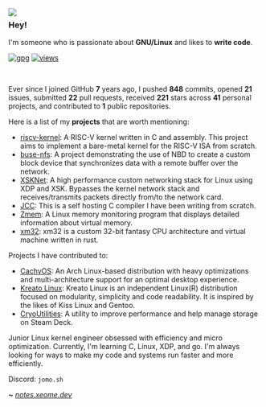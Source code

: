 <img align="left" src="https://raw.githubusercontent.com/xeome/xeome/master/i860_small.png">

### Hey!

I'm someone who is passionate about **GNU/Linux** and likes to **write code**.

[![gpg](https://img.shields.io/badge/pgp-3E4E41CBA53A8BEB-313131?style=flat&labelColor=545454&color=313131)](https://github.com/xeome.gpg) [![views](https://komarev.com/ghpvc/?username=xeome&style=flat&color=313131&label=views)](https://github.com/xeome)

<br>

Ever since I joined GitHub **7** years ago, I pushed **848** commits, opened **21** issues, submitted **22** pull requests, received **221** stars across **41** personal projects, and contributed to **1** public repositories.

Here is a list of my **projects** that are worth mentioning:

- [riscv-kernel](https://github.com/xeome/riscv-kernel): A RISC-V kernel written in C and assembly. This project aims to implement a bare-metal kernel for the RISC-V ISA from scratch.
- [buse-nfs](https://github.com/xeome/buse-nfs): A project demonstrating the use of NBD to create a custom block device that synchronizes data with a remote buffer over the network.
- [XSKNet](https://github.com/xeome/XSKNet): A high performance custom networking stack for Linux using XDP and XSK. Bypasses the kernel network stack and receives/transmits packets directly from/to the network card.
- [JCC](https://github.com/xeome/jcc): This is a self hosting C compiler I have been writing from scratch.
- [Zmem](https://github.com/xeome/zmem): A Linux memory monitoring program that displays detailed information about virtual memory.
- [xm32](https://github.com/xeome/xm32-vm): xm32 is a custom 32-bit fantasy CPU architecture and virtual machine written in rust.

Projects I have contributed to:

- [CachyOS](https://github.com/CachyOS): An Arch Linux-based distribution with heavy optimizations and multi-architecture support for an optimal desktop experience.
- [Kreato Linux](https://github.com/kreatolinux): Kreato Linux is an independent Linux(R) distribution focused on modularity, simplicity and code readability. It is inspired by the likes of Kiss Linux and Gentoo.
- [CryoUtilities](https://github.com/CryoByte33/steam-deck-utilities): A utility to improve performance and help manage storage on Steam Deck.

Junior Linux kernel engineer obsessed with efficiency and micro optimization. Currently, I'm learning C, Linux, XDP, and go. I'm always looking for ways to make my code and systems run faster and more efficiently.

Discord: `jomo.sh`

**~** _[notes.xeome.dev](https://notes.xeome.dev/)_
